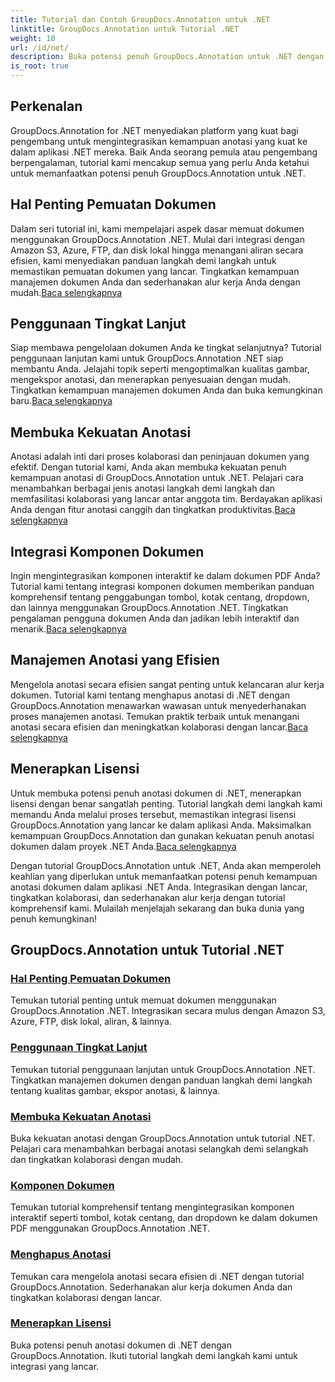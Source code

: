 ```yaml
---
title: Tutorial dan Contoh GroupDocs.Annotation untuk .NET
linktitle: GroupDocs.Annotation untuk Tutorial .NET
weight: 10
url: /id/net/
description: Buka potensi penuh GroupDocs.Annotation untuk .NET dengan tutorial kami. Integrasikan dengan lancar, tingkatkan kolaborasi, dan sederhanakan alur kerja.
is_root: true
---
```

## Perkenalan

GroupDocs.Annotation for .NET menyediakan platform yang kuat bagi pengembang untuk mengintegrasikan kemampuan anotasi yang kuat ke dalam aplikasi .NET mereka. Baik Anda seorang pemula atau pengembang berpengalaman, tutorial kami mencakup semua yang perlu Anda ketahui untuk memanfaatkan potensi penuh GroupDocs.Annotation untuk .NET.

## Hal Penting Pemuatan Dokumen
 Dalam seri tutorial ini, kami mempelajari aspek dasar memuat dokumen menggunakan GroupDocs.Annotation .NET. Mulai dari integrasi dengan Amazon S3, Azure, FTP, dan disk lokal hingga menangani aliran secara efisien, kami menyediakan panduan langkah demi langkah untuk memastikan pemuatan dokumen yang lancar. Tingkatkan kemampuan manajemen dokumen Anda dan sederhanakan alur kerja Anda dengan mudah.[Baca selengkapnya](./document-loading-essentials/)

## Penggunaan Tingkat Lanjut
Siap membawa pengelolaan dokumen Anda ke tingkat selanjutnya? Tutorial penggunaan lanjutan kami untuk GroupDocs.Annotation .NET siap membantu Anda. Jelajahi topik seperti mengoptimalkan kualitas gambar, mengekspor anotasi, dan menerapkan penyesuaian dengan mudah. Tingkatkan kemampuan manajemen dokumen Anda dan buka kemungkinan baru.[Baca selengkapnya](./advanced-usage/)

## Membuka Kekuatan Anotasi
 Anotasi adalah inti dari proses kolaborasi dan peninjauan dokumen yang efektif. Dengan tutorial kami, Anda akan membuka kekuatan penuh kemampuan anotasi di GroupDocs.Annotation untuk .NET. Pelajari cara menambahkan berbagai jenis anotasi langkah demi langkah dan memfasilitasi kolaborasi yang lancar antar anggota tim. Berdayakan aplikasi Anda dengan fitur anotasi canggih dan tingkatkan produktivitas.[Baca selengkapnya](./unlocking-annotation-power/)

## Integrasi Komponen Dokumen
Ingin mengintegrasikan komponen interaktif ke dalam dokumen PDF Anda? Tutorial kami tentang integrasi komponen dokumen memberikan panduan komprehensif tentang penggabungan tombol, kotak centang, dropdown, dan lainnya menggunakan GroupDocs.Annotation .NET. Tingkatkan pengalaman pengguna dokumen Anda dan jadikan lebih interaktif dan menarik.[Baca selengkapnya](./document-components/)

## Manajemen Anotasi yang Efisien
 Mengelola anotasi secara efisien sangat penting untuk kelancaran alur kerja dokumen. Tutorial kami tentang menghapus anotasi di .NET dengan GroupDocs.Annotation menawarkan wawasan untuk menyederhanakan proses manajemen anotasi. Temukan praktik terbaik untuk menangani anotasi secara efisien dan meningkatkan kolaborasi dengan lancar.[Baca selengkapnya](./removing-annotations/)

## Menerapkan Lisensi
Untuk membuka potensi penuh anotasi dokumen di .NET, menerapkan lisensi dengan benar sangatlah penting. Tutorial langkah demi langkah kami memandu Anda melalui proses tersebut, memastikan integrasi lisensi GroupDocs.Annotation yang lancar ke dalam aplikasi Anda. Maksimalkan kemampuan GroupDocs.Annotation dan gunakan kekuatan penuh anotasi dokumen dalam proyek .NET Anda.[Baca selengkapnya](./applying-licenses/)

Dengan tutorial GroupDocs.Annotation untuk .NET, Anda akan memperoleh keahlian yang diperlukan untuk memanfaatkan potensi penuh kemampuan anotasi dokumen dalam aplikasi .NET Anda. Integrasikan dengan lancar, tingkatkan kolaborasi, dan sederhanakan alur kerja dengan tutorial komprehensif kami. Mulailah menjelajah sekarang dan buka dunia yang penuh kemungkinan!
## GroupDocs.Annotation untuk Tutorial .NET
### [Hal Penting Pemuatan Dokumen](./document-loading-essentials/)
Temukan tutorial penting untuk memuat dokumen menggunakan GroupDocs.Annotation .NET. Integrasikan secara mulus dengan Amazon S3, Azure, FTP, disk lokal, aliran, & lainnya.
### [Penggunaan Tingkat Lanjut](./advanced-usage/)
Temukan tutorial penggunaan lanjutan untuk GroupDocs.Annotation .NET. Tingkatkan manajemen dokumen dengan panduan langkah demi langkah tentang kualitas gambar, ekspor anotasi, & lainnya.
### [Membuka Kekuatan Anotasi](./unlocking-annotation-power/)
Buka kekuatan anotasi dengan GroupDocs.Annotation untuk tutorial .NET. Pelajari cara menambahkan berbagai anotasi selangkah demi selangkah dan tingkatkan kolaborasi dengan mudah.
### [Komponen Dokumen](./document-components/)
Temukan tutorial komprehensif tentang mengintegrasikan komponen interaktif seperti tombol, kotak centang, dan dropdown ke dalam dokumen PDF menggunakan GroupDocs.Annotation .NET.
### [Menghapus Anotasi](./removing-annotations/)
Temukan cara mengelola anotasi secara efisien di .NET dengan tutorial GroupDocs.Annotation. Sederhanakan alur kerja dokumen Anda dan tingkatkan kolaborasi dengan lancar.
### [Menerapkan Lisensi](./applying-licenses/)
Buka potensi penuh anotasi dokumen di .NET dengan GroupDocs.Annotation. Ikuti tutorial langkah demi langkah kami untuk integrasi yang lancar.